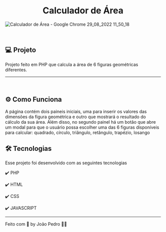 <h1 align="center">
  Calculador de Área
</h1>

![Calculador de Área - Google Chrome 29_08_2022 11_50_18](https://user-images.githubusercontent.com/93893533/187229814-3006ed86-39dd-40cd-aea8-7a4dbdbf838f.png)

<br />

## 💻 Projeto

Projeto feito em PHP que calcula a área de 6 figuras geométricas diferentes.

<hr>
<br>

## ⚙️ Como Funciona
A página contém dois paineis iniciais, uma para inserir os valores das dimensões da figura geométrica e outro que mostrará o resultado do cálculo da sua área. Além disso, no segundo painel há um botão que abre um modal para que o usuário possa escolher uma das 6 figuras disponíveis para calcular: quadrado, círculo, triângulo, retângulo, trapézio, losango 
<br>

## 🛠️ Tecnologias
Esse projeto foi desenvolvido com as seguintes tecnologias

✔️ PHP

✔️ HTML

✔️ CSS

✔️ JAVASCRIPT

---

Feito com 💜 by João Pedro 👋🏻